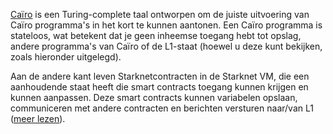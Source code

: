 [Caïro](https://medium.com/starkware/hello-cairo-3cb43b13b209) is een Turing-complete taal ontworpen om de juiste uitvoering van Caïro programma's in het kort te kunnen aantonen. Een Caïro programma is stateloos, wat betekent dat je geen inheemse toegang hebt tot opslag, andere programma's van Caïro of de L1-staat (hoewel u deze kunt bekijken, zoals hieronder uitgelegd). 

Aan de andere kant leven Starknetcontracten in de Starknet VM, die een aanhoudende staat heeft die smart contracts toegang kunnen krijgen en kunnen aanpassen. Deze smart contracts kunnen variabelen opslaan, communiceren met andere contracten en berichten versturen naar/van L1 ([meer lezen](https://www.cairo-lang.org/docs/hello_starknet/index.html)).